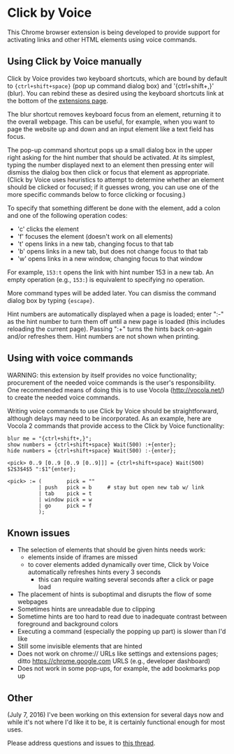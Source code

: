 # Click by Voice

This Chrome browser extension is being developed to provide support
for activating links and other HTML elements using voice commands.


## Using Click by Voice manually

Click by Voice provides two keyboard shortcuts, which are bound by
default to `{ctrl+shift+space}` (pop up command dialog box) and
'{ctrl+shift+,}' (blur).  You can rebind these as desired using the
keyboard shortcuts link at the bottom of the <a
href="chrome://extensions/">extensions page</a>.

The blur shortcut removes keyboard focus from an element, returning it
to the overall webpage.  This can be useful, for example, when you want
to page the website up and down and an input element like a text field
has focus.

The pop-up command shortcut pops up a small dialog box in the upper
right asking for the hint number that should be activated.  At its
simplest, typing the number displayed next to an element then pressing
enter will dismiss the dialog box then click or focus that element as
appropriate.  (Click by Voice uses heuristics to attempt to determine
whether an element should be clicked or focused; if it guesses wrong,
you can use one of the more specific commands below to force clicking or
focusing.)

To specify that something different be done with the element, add a
colon and one of the following operation codes:

* 'c' clicks the element
* 'f' focuses the element (doesn't work on all elements)
* 't' opens links in a new tab, changing focus to that tab
* 'b' opens links in a new tab, but does not change focus to that tab
* 'w' opens links in a new window, changing focus to that window

For example, `153:t` opens the link with hint number 153 in a new tab.
An empty operation (e.g., `153:`) is equivalent to specifying no
operation.

More command types will be added later.  You can dismiss the command
dialog box by typing `{escape}`.

Hint numbers are automatically displayed when a page is loaded; enter
":-" as the hint number to turn them off until a new page is loaded
(this includes reloading the current page).  Passing ":+" turns the
hints back on-again and/or refreshes them.  Hint numbers are not shown
when printing.


## Using with voice commands

WARNING: this extension by itself provides no voice functionality;
procurement of the needed voice commands is the user's
responsibility. One recommended means of doing this is to use Vocola
(http://vocola.net/) to create the needed voice commands.

Writing voice commands to use Click by Voice should be straightforward,
although delays may need to be incorporated.  As an example, here are
Vocola 2 commands that provide access to the Click by Voice
functionality:

    blur me = "{ctrl+shift+,}";
    show numbers = {ctrl+shift+space} Wait(500) :+{enter};
    hide numbers = {ctrl+shift+space} Wait(500) :-{enter};
    
    <pick> 0..9 [0..9 [0..9 [0..9]]] = {ctrl+shift+space} Wait(500) $2$3$4$5 ":$1"{enter};
    
    <pick> := (        pick = ""
              | push   pick = b     # stay but open new tab w/ link
              | tab    pick = t
              | window pick = w
              | go     pick = f
              );


## Known issues

* The selection of elements that should be given hints needs work:
  * elements inside of iframes are missed
  * to cover elements added dynamically over time, Click by Voice
    automatically refreshes hints every 3 seconds
    * this can require waiting several seconds after a click or page load
* The placement of hints is suboptimal and disrupts the flow of some webpages
* Sometimes hints are unreadable due to clipping
* Sometime hints are too hard to read due to inadequate contrast between
  foreground and background colors
* Executing a command (especially the popping up part) is slower than I'd like
* Still some invisible elements that are hinted
* Does not work on chrome:// URLs like settings and extensions pages;
  ditto https://chrome.google.com URLS (e.g., developer dashboard)
* Does not work in some pop-ups, for example, the add bookmarks pop up


## Other

(July 7, 2016) I've been working on this extension for several days now
and while it's not where I'd like it to be, it is certainly functional
enough for most uses.

Please address questions and issues to <a
href="https://www.knowbrainer.com/forums/forum/messageview.cfm?catid=25&threadid=22663">this
thread</a>.
